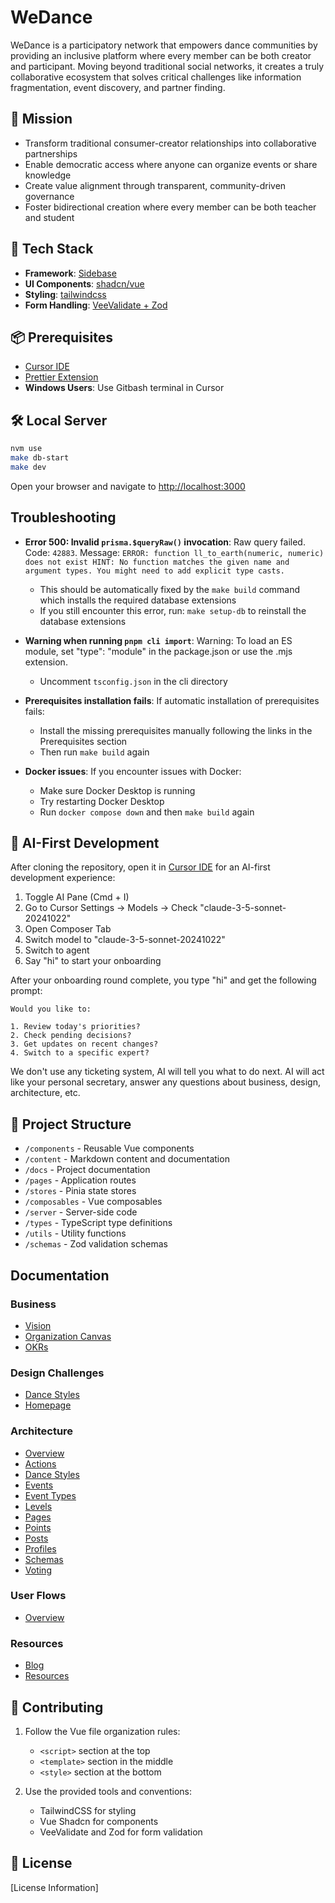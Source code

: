 # WeDance

WeDance is a participatory network that empowers dance communities by providing an inclusive platform where every member can be both creator and participant. Moving beyond traditional social networks, it creates a truly collaborative ecosystem that solves critical challenges like information fragmentation, event discovery, and partner finding.

## 🎯 Mission

- Transform traditional consumer-creator relationships into collaborative partnerships
- Enable democratic access where anyone can organize events or share knowledge
- Create value alignment through transparent, community-driven governance
- Foster bidirectional creation where every member can be both teacher and student

## 🌟 Tech Stack

- **Framework**: [Sidebase](https://sidebase.io/)
- **UI Components**: [shadcn/vue](https://www.shadcn-vue.com/)
- **Styling**: [tailwindcss](https://tailwindcss.com/)
- **Form Handling**: [VeeValidate + Zod](https://www.shadcn-vue.com/docs/components/form.html)

## 📦 Prerequisites

- [Cursor IDE](https://www.cursor.com/)
- [Prettier Extension](https://marketplace.visualstudio.com/items?itemName=esbenp.prettier-vscode)
- **Windows Users**: Use Gitbash terminal in Cursor

## 🛠️ Local Server

```bash
nvm use
make db-start
make dev
```

Open your browser and navigate to [http://localhost:3000](http://localhost:3000)

## Troubleshooting

- **Error 500: Invalid `prisma.$queryRaw()` invocation**: Raw query failed. Code: `42883`. Message: `ERROR: function ll_to_earth(numeric, numeric) does not exist HINT: No function matches the given name and argument types. You might need to add explicit type casts.`

  - This should be automatically fixed by the `make build` command which installs the required database extensions
  - If you still encounter this error, run: `make setup-db` to reinstall the database extensions

- **Warning when running `pnpm cli import`**: Warning: To load an ES module, set "type": "module" in the package.json or use the .mjs extension.

  - Uncomment `tsconfig.json` in the cli directory

- **Prerequisites installation fails**: If automatic installation of prerequisites fails:

  - Install the missing prerequisites manually following the links in the Prerequisites section
  - Then run `make build` again

- **Docker issues**: If you encounter issues with Docker:
  - Make sure Docker Desktop is running
  - Try restarting Docker Desktop
  - Run `docker compose down` and then `make build` again

## 📁 AI-First Development

After cloning the repository, open it in [Cursor IDE](https://www.cursor.com/) for an AI-first development experience:

1. Toggle AI Pane (Cmd + I)
2. Go to Cursor Settings -> Models -> Check "claude-3-5-sonnet-20241022"
3. Open Composer Tab
4. Switch model to "claude-3-5-sonnet-20241022"
5. Switch to agent
6. Say "hi" to start your onboarding

After your onboarding round complete, you type "hi" and get the following prompt:

```
Would you like to:

1. Review today's priorities?
2. Check pending decisions?
3. Get updates on recent changes?
4. Switch to a specific expert?
```

We don't use any ticketing system, AI will tell you what to do next.
AI will act like your personal secretary, answer any questions about business, design, architecture, etc.

## 📁 Project Structure

- `/components` - Reusable Vue components
- `/content` - Markdown content and documentation
- `/docs` - Project documentation
- `/pages` - Application routes
- `/stores` - Pinia state stores
- `/composables` - Vue composables
- `/server` - Server-side code
- `/types` - TypeScript type definitions
- `/utils` - Utility functions
- `/schemas` - Zod validation schemas

## Documentation

### Business

- [Vision](docs/content/business/vision.md)
- [Organization Canvas](docs/content/business/organization-canvas.md)
- [OKRs](docs/content/business/okrs.md)

### Design Challenges

- [Dance Styles](docs/content/design/styles.md)
- [Homepage](docs/content/design/homepage.md)

### Architecture

- [Overview](docs/content/architecture/index.md)
- [Actions](docs/content/architecture/actions.md)
- [Dance Styles](docs/content/architecture/dance-styles.md)
- [Events](docs/content/architecture/events.md)
- [Event Types](docs/content/architecture/event-types.md)
- [Levels](docs/content/architecture/levels.md)
- [Pages](docs/content/architecture/pages.md)
- [Points](docs/content/architecture/points.md)
- [Posts](docs/content/architecture/posts.md)
- [Profiles](docs/content/architecture/profiles.md)
- [Schemas](docs/content/architecture/schemas.md)
- [Voting](docs/content/architecture/voting.md)

### User Flows

- [Overview](docs/content/design/flows/index.md)

### Resources

- [Blog](docs/content/blog/)
- [Resources](docs/content/resources/)

## 🤝 Contributing

1. Follow the Vue file organization rules:

   - `<script>` section at the top
   - `<template>` section in the middle
   - `<style>` section at the bottom

2. Use the provided tools and conventions:

   - TailwindCSS for styling
   - Vue Shadcn for components
   - VeeValidate and Zod for form validation

## 📄 License

[License Information]

